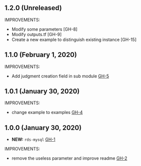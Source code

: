 ## 1.2.0 (Unreleased)

IMPROVEMENTS:

- Modify some parameters [GH-8]
- Modify outputs.tf [GH-9]
- Create a new example to distinguish existing instance [GH-15]

## 1.1.0 (February 1, 2020)

IMPROVEMENTS:

- Add judgment creation field in sub module [GH-5]( https://github.com/terraform-alicloud-modules/terraform-alicloud-rds-mysql/pull/5)

## 1.0.1 (January 30, 2020)

IMPROVEMENTS:

- change example to examples [GH-4]( https://github.com/terraform-alicloud-modules/terraform-alicloud-rds-mysql/pull/4)

## 1.0.0 (January 30, 2020)

- **NEW:** `rds-mysql` [GH-1]( https://github.com/terraform-alicloud-modules/terraform-alicloud-rds-mysql/pull/1)

IMPROVEMENTS:

- remove the useless parameter and improve readme [GH-2]( https://github.com/terraform-alicloud-modules/terraform-alicloud-rds-mysql/pull/2)